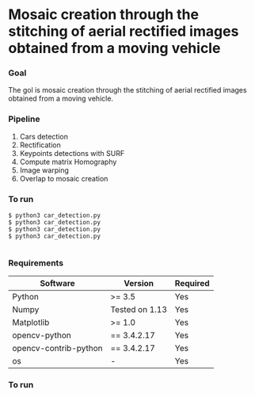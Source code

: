 # Mosaic creation through the stitching of aerial rectified images obtained from a moving vehicle

### Goal
The gol is mosaic creation through the stitching of aerial rectified images obtained from a moving vehicle.

### Pipeline
1. Cars detection
2. Rectification
3. Keypoints detections with SURF
4. Compute matrix Homography
5. Image warping
6. Overlap to mosaic creation

### To run
```
$ python3 car_detection.py
$ python3 car_detection.py
$ python3 car_detection.py
$ python3 car_detection.py


```


### Requirements
| Software  | Version | Required|
| ------------- | ------------- |  ------------- |
| Python | >= 3.5  | Yes    |
| Numpy  | Tested on 1.13 |    Yes     |
| Matplotlib  | >= 1.0  | Yes   |
| opencv-python| == 3.4.2.17  | Yes
| opencv-contrib-python  | == 3.4.2.17  |Yes |
| os  | -  |Yes |


### To run

